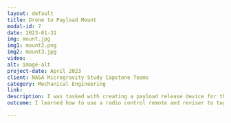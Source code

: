 ```yaml
---
layout: default
title: Drone to Payload Mount
modal-id: 7
date: 2023-01-31
img: mount.jpg
img1: mount2.png
img2: mount3.jpg
video: 
alt: image-alt
project-date: April 2023
client: NASA Microgravity Study Capstone Teams
category: Mechanical Engineering
link:
description: I was tasked with creating a payload release device for the NASA Microgravity Study Capstone project. I communicated with the drone rental company, the drone manufacturer, and other colleges participating in the completion to create a device that fits everyone's needs. 
outcome: I learned how to use a radio control remote and reviser to toggle parabolic release switches and successfully dropped all payloads without issue. The device worked so well; it will continue to be used for the following years.  

---
```

